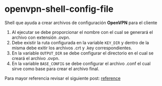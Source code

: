 # openvpn-shell-config-file
Shell que ayuda a crear archivos de configuración **OpenVPN** para el cliente

1. Al ejecutar se debe proporcionar el nombre con el cual se generará el archivo con extensión .ovpn.
2. Debe existir la ruta configurada en la variable `KEY_DIR` y dentro de la misma debe exitir los archivos .crt y .key correspondientes.
3. En la variable `OUTPUT_DIR` se debe configurar el directorio en el cual se creará el archivo .ovpn.
4. En la variable  `BASE_CONFIG` se debe configurar el archivo .conf el cual sirve como base para crear el archivo final.

Para mayor referencia revisar el siguiente post: [reference]

[reference]:https://www.digitalocean.com/community/tutorials/como-configurar-un-servidor-de-openvpn-en-ubuntu-18-04-es
